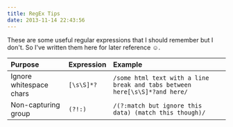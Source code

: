 ```yaml
---
title: RegEx Tips
date: 2013-11-14 22:43:56
---
```



These are some useful regular expressions that I should remember but I don't. So I've written them here for later reference ☺.


Purpose | Expression | Example
:------ | :--------- | :------
Ignore whitespace chars | `[\s\S]*?` | `/some html text with a line break and tabs between here[\s\S]*?and here/`
Non-capturing group | `(?!:)` | `/(?:match but ignore this data) (match this though)/`